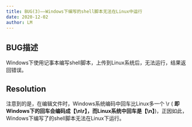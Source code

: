 ```yaml
---
title: BUG(3)——Windows下编写的shell脚本无法在Linux中运行
date: 2020-12-02
author: LM
---
```


## BUG描述

Windows下使用记事本编写shell脚本，上传到Linux系统后，无法运行，结果返回错误。

## Resolution

注意到的是，在编辑文件时，Windows系统编码中回车比Linux多一个 \r  ( **即Windows下的回车会编码成【\n\r】，而Linux系统中回车是【\n】**)，正因如此，Windows下编写了的shell脚本无法在Linux下运行。

